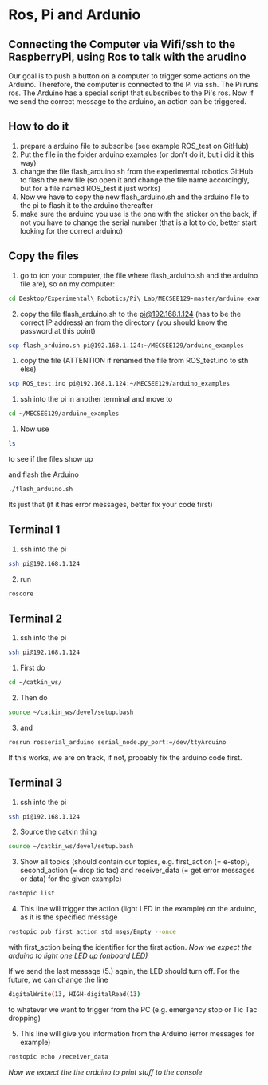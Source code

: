 # Ros, Pi and Ardunio
## Connecting the Computer via Wifi/ssh to the RaspberryPi, using Ros to talk with the arudino
Our goal is to push a button on a computer to trigger some actions on the Arduino.
Therefore, the computer is connected to the Pi via ssh. The Pi runs ros. The Arduino has a special script that subscribes to the Pi's ros. Now if we send the correct message to the arduino, an
action can be triggered.

## How to do it
1. prepare a arduino file to subscribe (see example ROS_test on GitHub)
1. Put the file in the folder arduino examples (or don't do it, but i did it this way)
1. change the file flash_arduino.sh from the experimental robotics GitHub to flash the new file
(so open it and change the file name accordingly, but for a file named ROS_test it just works)
1. Now we have to copy the new flash_arduino.sh and the arduino file to the pi to flash it to the arduino thereafter
1. make sure the arduino you use is the one with the sticker on the back, if not you have to change the serial number (that is a lot to do, better start looking for the correct arduino)

## Copy the files
1. go to (on your computer, the file where flash_arduino.sh and the arduino file are), so on my computer:
```bash
cd Desktop/Experimental\ Robotics/Pi\ Lab/MECSEE129-master/arduino_examples/
```

2. copy the file flash_arduino.sh to the pi@192.168.1.124 (has to be the correct IP address) an from the directory (you should know the password at this point)
```bash
scp flash_arduino.sh pi@192.168.1.124:~/MECSEE129/arduino_examples
```

1. copy the file (ATTENTION if renamed the file from ROS_test.ino to sth else)
```bash
scp ROS_test.ino pi@192.168.1.124:~/MECSEE129/arduino_examples
```

1. ssh into the pi in another terminal and move to
```bash
cd ~/MECSEE129/arduino_examples
```

1. Now use
```bash
ls
```
to see if the files show up

and flash the Arduino
```bash
./flash_arduino.sh
```
Its just that (if it has error messages, better fix your code first)

## Terminal 1
1. ssh into the pi
```bash
ssh pi@192.168.1.124
```

2. run
```bash
roscore
```

## Terminal 2
1. ssh into the pi
```bash
ssh pi@192.168.1.124
```

1. First do
```bash
cd ~/catkin_ws/
```

2. Then do
```bash
source ~/catkin_ws/devel/setup.bash
```

3. and
```bash
rosrun rosserial_arduino serial_node.py_port:=/dev/ttyArduino
```
If this works, we are on track, if not, probably fix the arduino code first.

## Terminal 3
1. ssh into the pi
```bash
ssh pi@192.168.1.124
```

2. Source the catkin thing
```bash
source ~/catkin_ws/devel/setup.bash
```

3. Show all topics (should contain our topics, e.g. first_action (= e-stop), second_action (= drop tic tac) and receiver_data (= get error messages or data) for the given example)
```bash
rostopic list
```

4. This line will trigger the action (light LED in the example) on the arduino, as it is the specified message
```bash
rostopic pub first_action std_msgs/Empty --once
```
with first_action being the identifier for the first action.
_Now we expect the arduino to light one LED up (onboard LED)_

If we send the last message (5.) again, the LED should turn off.
For the future, we can change the line

```bash
digitalWrite(13, HIGH-digitalRead(13)
```

to whatever we want to trigger from the PC (e.g. emergency stop or Tic Tac dropping)

5. This line will give you information from the Arduino (error messages for example)
```bash
rostopic echo /receiver_data
```
_Now we expect the the arduino to print stuff to the console_

